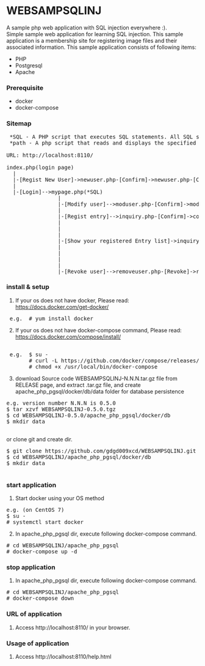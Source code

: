 # WEBSAMPSQLINJ
A sample php web application with SQL injection everywhere :).  
Simple sample web application for learning SQL injection.
This sample application is a membership site for registering image files and their associated information.
This sample application consists of following items:  
* PHP
* Postgresql
* Apache 

### Prerequisite

* docker
* docker-compose

### Sitemap

<PRE>
 *SQL - A PHP script that executes SQL statements. All SQL statements are vulnerable.
 *path - A php script that reads and displays the specified file
 
URL: http://localhost:8110/

index.php(login page)
  |
  |-[Regist New User]->newuser.php-[Confirm]->newuser.php-[Complete]->newuser.php(*SQL)->[Login]->index.php
  |
  |-[Login]-->mypage.php(*SQL)
                |
                |-[Modify user]-->moduser.php-[Confirm]->moduser.php-[Complete]->moduser.php(*SQL)-[Return to MYPAGE]->mypage.php
                |
                |-[Regist entry]-->inquiry.php-[Confirm]->confirm.php-[Complete]->complete.php(*SQL)-[Return to MYPAGE]->mypage.php
                |                                                                       |
                |                                                                       |-[xxx.img]->showfile.php(*path)
                |
                |-[Show your registered Entry list]->inquirylist.php(*SQL)-[Search]->inquirylist.php(*SQL)-[Return to MYPAGE]->mypage.php
                |                                            |                          |
                |                                            |---------[xxx.img]---------->showfile.php(*path)
                |
                |
                |-[Revoke user]-->removeuser.php-[Revoke]->removeuser.php(*SQL)-[Login]->index.php
</PRE>


### install & setup 

1. If your os does not have docker, Please read: https://docs.docker.com/get-docker/
<PRE> e.g.  # yum install docker</PRE>  


2. If your os does not have docker-compose command, Please read: https://docs.docker.com/compose/install/
<PRE>  
 e.g.  $ su -
       # curl -L https://github.com/docker/compose/releases/download/1.21.2/docker-compose-$(uname -s)-$(uname -m) -o /usr/local/bin/docker-compose
       # chmod +x /usr/local/bin/docker-compose
</PRE>
3. download Source code WEBSAMPSQLINJ-N.N.N.tar.gz file from RELEASE page, and extract .tar.gz file, and create apache_php_pgsql/docker/db/data folder for database persistence
<PRE>
e.g. version number N.N.N is 0.5.0
$ tar xzvf WEBSAMPSQLINJ-0.5.0.tgz
$ cd WEBSAMPSQLINJ-0.5.0/apache_php_pgsql/docker/db
$ mkdir data
 
</PRE>
or clone git and create dir.
<PRE>
$ git clone https://github.com/gdgd009xcd/WEBSAMPSQLINJ.git
$ cd WEBSAMPSQLINJ/apache_php_pgsql/docker/db
$ mkdir data
 
</PRE>

### start application
1. Start docker using your OS method
<PRE>
e.g. (on CentOS 7)
$ su -
# systemctl start docker
</PRE>

2. In apache_php_pgsql dir, execute following docker-compose command.
<PRE>
# cd WEBSAMPSQLINJ/apache_php_pgsql
# docker-compose up -d
</PRE>

### stop application

1. In apache_php_pgsql dir, execute following docker-compose command.
<PRE>
# cd WEBSAMPSQLINJ/apache_php_pgsql
# docker-compose down
</PRE>

### URL of application 
1. Access http://localhost:8110/ in your browser.

### Usage of application
1. Access http://localhost:8110/help.html 
 





 
